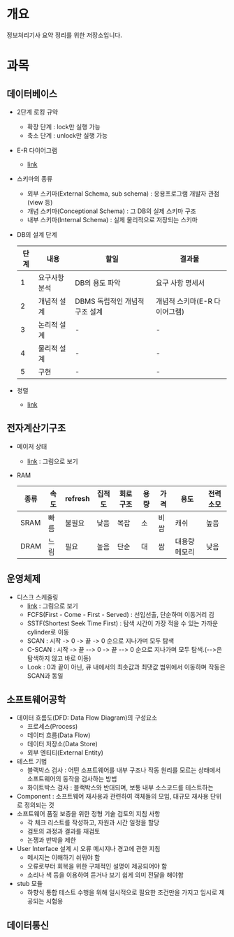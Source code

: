 # 개요
정보처리기사 요약 정리를 위한 저장소입니다.

# 과목
## 데이터베이스
- 2단계 로킹 규약
  - 확장 단계 : lock만 실행 가능
  - 축소 단계 : unlock만 실행 가능
- E-R 다이어그램
  - [link](https://blog.naver.com/coocly/221401820298)
- 스키마의 종류
  - 외부 스키마(External Schema, sub schema) : 응용프로그램 개발자 관점(view 등)
  - 개념 스키마(Conceptional Schema) : 그 DB의 실제 스키마 구조
  - 내부 스키마(Internal Schema) : 실제 물리적으로 저장되는 스키마
- DB의 설계 단계

  단계 | 내용 | 할일 | 결과물
  ---- | ---- | ---- | ----
  1 | 요구사항 분석 | DB의 용도 파악 | 요구 사항 명세서
  2 | 개념적 설계   | DBMS 독립적인 개념적 구조 설계 | 개념적 스키마(E-R 다이어그램)
  3 | 논리적 설계   | - | -
  4 | 물리적 설계   | - | -
  5 | 구현         | -  | -
- 정렬
  - [link](https://github.com/BJ-Lim/Algorithm_Practice/blob/master/concept/sorts.md)


## 전자계산기구조
- 메이저 상태
  - [link](https://blog.naver.com/davidoff73/30033148868) : 그림으로 보기
- RAM

  종류 | 속도 | refresh | 집적도 | 회로구조 | 용량 | 가격 | 용도 | 전력소모
  ---- | ---- | ----   | ----   | ----    | ---- | ---- | ---- | ----
  SRAM | 빠름 | 불필요 | 낮음 | 복잡 | 소 | 비쌈 | 캐쉬 | 높음
  DRAM | 느림 | 필요 | 높음 | 단순 | 대 | 쌈 | 대용량메모리 | 낮음

## 운영체제
- 디스크 스케줄링
  - [link](https://m.blog.naver.com/jevida/140193949948) : 그림으로 보기
  - FCFS(First - Come - First - Served) : 선입선출, 단순하며 이동거리 김
  - SSTF(Shortest Seek Time First) : 탐색 시간이 가장 적을 수 있는 가까운 cylinder로 이동
  - SCAN : 시작 -> 0 -> 끝 -> 0 순으로 지나가며 모두 탐색
  - C-SCAN : 시작 -> 끝 --> 0 -> 끝 --> 0 순으로 지나가며 모두 탐색.(-->은 탐색하지 않고 바로 이동)
  - Look : 0과 끝이 아닌, 큐 내에서의 최솟값과 최댓값 범위에서 이동하며 작동은 SCAN과 동일

## 소프트웨어공학
- 데이터 흐름도(DFD: Data Flow Diagram)의 구성요소
  - 프로세스(Process)
  - 데이터 흐름(Data Flow)
  - 데이터 저장소(Data Store)
  - 외부 엔티티(External Entity)
- 테스트 기법
  - 블랙박스 검사 : 어떤 소프트웨어를 내부 구조나 작동 원리를 모르는 상태에서 소프트웨어의 동작을 검사하는 방법
  - 화이트박스 검사 : 블랙박스와 반대되며, 보통 내부 소스코드를 테스트하는 
- Component : 소프트웨어 재사용과 관련하여 객체들의 모임, 대규모 재사용 단위로 정의되는 것
- 소프트웨어 품질 보증을 위한 정형 기술 검토의 지침 사항
  - 각 체크 리스트를 작성하고, 자원과 시간 일정을 할당
  - 검토의 과정과 결과를 재검토
  - 논쟁과 반박을 제한
- User Interface 설계 시 오류 메시지나 경고에 관한 지침
  - 메시지는 이해하기 쉬워야 함
  - 오류로부터 회복을 위한 구체적인 설명이 제공되어야 함
  - 소리나 색 등을 이용하여 듣거나 보기 쉽게 의미 전달을 해야함
- stub 모듈
  - 하향식 통합 테스트 수행을 위해 일시적으로 필요한 조건만을 가지고 임시로 제공되는 시험용 
## 데이터통신
